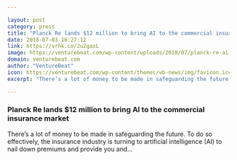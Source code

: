 ```yaml
---

layout: post
category: press
title: "Planck Re lands $12 million to bring AI to the commercial insurance market"
date: 2018-07-03 16:27:12
link: https://vrhk.co/2u2gaxL
image: https://venturebeat.com/wp-content/uploads/2018/07/planck-re-ai-commercial-insurance-.jpg?fit=1000%2C677&strip=all
domain: venturebeat.com
author: "VentureBeat"
icon: https://venturebeat.com/wp-content/themes/vb-news/img/favicon.ico
excerpt: "There’s a lot of money to be made in safeguarding the future. To do so effectively, the insurance industry is turning to artificial intelligence (AI) to nail down premiums and provide you and…"

---
```


### Planck Re lands $12 million to bring AI to the commercial insurance market

There’s a lot of money to be made in safeguarding the future. To do so effectively, the insurance industry is turning to artificial intelligence (AI) to nail down premiums and provide you and…